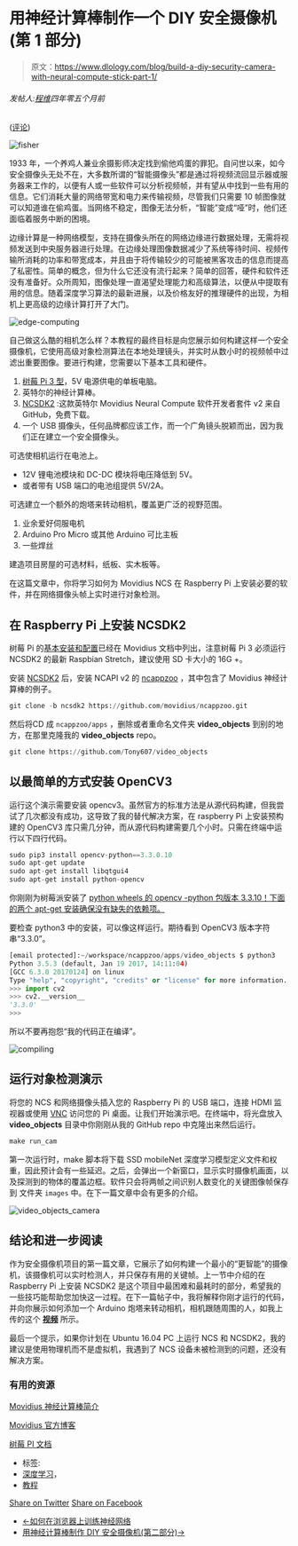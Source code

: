 # 用神经计算棒制作一个 DIY 安全摄像机(第 1 部分)

> 原文：<https://www.dlology.com/blog/build-a-diy-security-camera-with-neural-compute-stick-part-1/>

###### 发帖人:[程维](/blog/author/Chengwei/)四年零五个月前

([评论](/blog/build-a-diy-security-camera-with-neural-compute-stick-part-1/#disqus_thread))

![fisher](img/6032689bcf16589aec9cf3a5a15b4298.png)

1933 年，一个养鸡人兼业余摄影师决定找到偷他鸡蛋的罪犯。自问世以来，如今安全摄像头无处不在，大多数所谓的“智能摄像头”都是通过将视频流回显示器或服务器来工作的，以便有人或一些软件可以分析视频帧，并有望从中找到一些有用的信息。它们消耗大量的网络带宽和电力来传输视频，尽管我们只需要 10 帧图像就可以知道谁在偷鸡蛋。当网络不稳定，图像无法分析，“智能”变成“哑”时，他们还面临着服务中断的困境。

边缘计算是一种网络模型，支持在摄像头所在的网络边缘进行数据处理，无需将视频发送到中央服务器进行处理。在边缘处理图像数据减少了系统等待时间、视频传输所消耗的功率和带宽成本，并且由于将传输较少的可能被黑客攻击的信息而提高了私密性。简单的概念，但为什么它还没有流行起来？简单的回答，硬件和软件还没有准备好。众所周知，图像处理一直渴望处理能力和高级算法，以便从中提取有用的信息。随着深度学习算法的最新进展，以及价格友好的推理硬件的出现，为相机上更高级的边缘计算打开了大门。

![edge-computing](img/600edee9e67e043cbc2e7ad9346f72e1.png)

自己做这么酷的相机怎么样？本教程的最终目标是向您展示如何构建这样一个安全摄像机，它使用高级对象检测算法在本地处理镜头，并实时从数小时的视频帧中过滤出重要图像。要进行构建，您需要以下基本工具和硬件。

1.  [树莓 Pi 3 型](https://www.arrow.com/en/products/raspberrypi3b/raspberry-pi-foundation?utm_source=google&utm_campaign=g-shp-us-20offdevboard&utm_medium=cpc&utm_term=PRODUCT+GROUP&gclid=CjwKCAjwtIXbBRBhEiwAWV-5nqWpyVLl5aZw9hBcAvT_x0CF9_NubtnxJl40QSJnc9Ds-E1DLjNZvxoCkJ8QAvD_BwE&gclsrc=aw.ds&dclid=CJzG94POy9wCFQNzYAodUaYBig)，5V 电源供电的单板电脑。
2.  英特尔的神经计算棒。
3.  [NCSDK2](https://github.com/movidius/ncsdk) :这款英特尔 Movidius Neural <g class="gr_ gr_82 gr-alert gr_spell gr_inline_cards gr_run_anim ContextualSpelling ins-del" id="82" data-gr-id="82">Compute</g> 软件开发者套件 v2 来自 GitHub，免费下载。
4.  一个 USB 摄像头，任何品牌都应该工作，而一个广角镜头脱颖而出，因为我们正在建立一个安全摄像头。

可选使相机运行在电池上。

*   12V 锂电池模块和 DC-DC 模块将电压降低到 5V。
*   或者带有 USB 端口的电池组提供 5V/2A。

可选建立一个额外的炮塔来转动相机，覆盖更广泛的视野范围。

1.  业余爱好伺服电机
2.  Arduino Pro Micro 或其他 Arduino 可比主板
3.  一些焊丝

建造项目房屋的可选材料，纸板、实木板等。

在这篇文章中，你将学习如何为 Movidius NCS 在 Raspberry Pi 上安装必要的软件，并在网络摄像头帧上实时进行对象检测。

## 在 Raspberry Pi 上安装 NCSDK2

树莓 Pi 的[基本安装和配置](https://movidius.github.io/ncsdk/install.html)已经在 Movidius 文档中列出，注意树莓 Pi 3 必须运行 NCSDK2 的最新 Raspbian Stretch，建议使用 SD 卡大小的 16G +。

安装 [NCSDK2](https://github.com/movidius/ncsdk) 后，安装 NCAPI v2 的 [ncappzoo](https://github.com/movidius/ncappzoo/tree/ncsdk2) ，其中包含了 Movidius 神经计算棒的例子。

```py
git clone -b ncsdk2 https://github.com/movidius/ncappzoo.git
```

然后将<g class="gr_ gr_84 gr-alert gr_gramm gr_inline_cards gr_run_anim Style multiReplace" id="84" data-gr-id="84">CD 成</g> `ncappzoo/apps` <g class="gr_ gr_84 gr-alert gr_gramm gr_inline_cards gr_disable_anim_appear Style multiReplace" id="84" data-gr-id="84">，</g>删除或者重命名文件夹 **video_objects** 到别的地方，在那里克隆我的 **video_objects** repo。

```py
git clone https://github.com/Tony607/video_objects
```

## 以最简单的方式安装 OpenCV3

运行这个演示需要安装 opencv3。虽然官方的标准方法是从源代码构建，但我尝试了几次都没有成功，这导致了我的替代解决方案，在 raspberry Pi 上安装预构建的 OpenCV3 库只需几分钟，而从源代码构建需要几个小时。只需在终端中运行以下四行代码。

```py
sudo pip3 install opencv-python==3.3.0.10
sudo apt-get update
sudo apt-get install libqtgui4
sudo apt-get install python-opencv
```

你刚刚为树莓派安装了 [python wheels 的 <g class="gr_ gr_81 gr-alert gr_spell gr_inline_cards gr_run_anim ContextualSpelling ins-del multiReplace" id="81" data-gr-id="81">opencv</g> -python 包版本 3.3.10！下面的两个 apt-get 安装确保没有缺失的依赖项。](https://www.piwheels.hostedpi.com/)

要检查 python3 中的安装，可以像这样运行。期待看到 OpenCV3 版本字符串“3.3.0”。

```py
[email protected]:~/workspace/ncappzoo/apps/video_objects $ python3
Python 3.5.3 (default, Jan 19 2017, 14:11:04) 
[GCC 6.3.0 20170124] on linux
Type "help", "copyright", "credits" or "license" for more information.
>>> import cv2
>>> cv2.__version__
'3.3.0'
>>> 
```

所以不要再抱怨“我的代码正在编译”。

![compiling](img/e6330fde879040a26f45b399bcd13e29.png)

## 运行对象检测演示

将您的 NCS 和网络摄像头插入您的 Raspberry Pi 的 USB 端口，连接 HDMI 监视器或使用 [VNC](https://www.raspberrypi.org/documentation/remote-access/vnc/) 访问您的 Pi 桌面。让我们开始演示吧。在终端中，将光盘放入 **<g class="gr_ gr_88 gr-alert gr_gramm gr_inline_cards gr_run_anim Grammar only-ins replaceWithoutSep" id="88" data-gr-id="88">video_objects</g>** 目录中你刚刚从我的 GitHub repo 中克隆出来然后运行。

```py
make run_cam
```

第一次运行时，make 脚本将下载 SSD mobileNet 深度学习模型定义文件和权重，因此预计会有一些延迟。之后，会弹出一个新窗口，显示实时摄像机画面，以及探测到的物体的覆盖边框。软件只会将两帧之间识别人数变化的关键图像帧保存到 <g class="gr_ gr_92 gr-alert gr_gramm gr_inline_cards gr_run_anim Style multiReplace" id="92" data-gr-id="92"><g class="gr_ gr_91 gr-alert gr_gramm gr_inline_cards gr_run_anim Grammar only-ins doubleReplace replaceWithoutSep" id="91" data-gr-id="91">文件夹</g></g> `images` <g class="gr_ gr_92 gr-alert gr_gramm gr_inline_cards gr_disable_anim_appear Style multiReplace" id="92" data-gr-id="92">中。在下一篇文章中会有更多的介绍。</g>

![video_objects_camera](img/504f173a7cd4f5224d1f3a24a3da23de.png)

## 结论和进一步阅读

作为安全摄像机项目的第一篇文章，它展示了如何构建一个最小的“更智能”的摄像机，该摄像机可以实时检测人，并只保存有用的关键帧。上一节中介绍的在 Raspberry Pi 上安装 NCSDK2 是这个项目中最困难和最耗时的部分，希望我的一些技巧能帮助您加快这一过程。在下一篇帖子中，我将解释你刚才运行的代码，并向你展示如何添加一个 Arduino 炮塔来转动相机，相机跟随周围的人，如我上传的这个 **[视频](https://youtu.be/am2RBqRJYgk)** 所示。

最后一个提示，如果你计划在 Ubuntu 16.04 PC 上运行 NCS 和 NCSDK2，我的建议是使用物理机而不是虚拟机，我遇到了 NCS 设备未被检测到的问题，还没有解决方案。

### 有用的资源

[Movidius 神经计算棒简介](https://movidius.github.io/ncsdk/index.html)

[Movidius 官方博客](https://movidius.github.io/blog/)

[树莓 PI 文档](https://www.raspberrypi.org/documentation/)

*   标签:
*   [深度学习](/blog/tag/deep-learning/)，
*   [教程](/blog/tag/tutorial/)

[Share on Twitter](https://twitter.com/intent/tweet?url=https%3A//www.dlology.com/blog/build-a-diy-security-camera-with-neural-compute-stick-part-1/&text=Build%20a%20DIY%20security%20camera%20with%20neural%20compute%20stick%20%28part%201%29) [Share on Facebook](https://www.facebook.com/sharer/sharer.php?u=https://www.dlology.com/blog/build-a-diy-security-camera-with-neural-compute-stick-part-1/)

*   [←如何在浏览器上训练神经网络](/blog/how-to-train-neural-network-on-browser/)
*   [用神经计算棒制作 DIY 安全摄像机(第二部分)→](/blog/build-a-diy-security-camera-with-neural-compute-stick-part-2/)